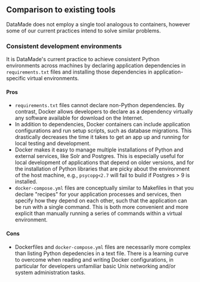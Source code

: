 ## Comparison to existing tools

DataMade does not employ a single tool analogous to containers, however some of
our current practices intend to solve similar problems.

### Consistent development environments

It is DataMade's current practice to achieve consistent Python environments
across machines by declaring application dependencies in `requirements.txt`
files and installing those dependencies in application-specific virtual
environments.

#### Pros

- `requirements.txt` files cannot declare non-Python dependencies. By contrast,
Docker allows developers to declare as a dependency virtually any software
available for download on the Internet.
- In addition to dependencies, Docker containers can include application
configurations and run setup scripts, such as database migrations. This
drastically decreases the time it takes to get an app up and running for
local testing and development.
- Docker makes it easy to manage multiple installations of Python and external
services, like Solr and Postgres. This is especially useful for local
development of applications that depend on older versions, and for the
installation of Python libraries that are picky about the environment of the
host machine, e.g., `psycopg<2.7` will fail to build if Postgres > 9 is
installed.
- `docker-compose.yml` files are conceptually similar to Makefiles in that
you declare "recipes" for your application processes and services, then specify
how they depend on each other, such that the application can be run with a
single command. This is both more convenient and more explicit than manually
running a series of commands within a virtual environment.

#### Cons

- Dockerfiles and `docker-compose.yml` files are necessarily more complex than
listing Python depedencies in a text file. There is a learning curve to
overcome when reading and writing Docker configurations, in particular for
developers unfamiliar basic Unix networking and/or system administration tasks.
